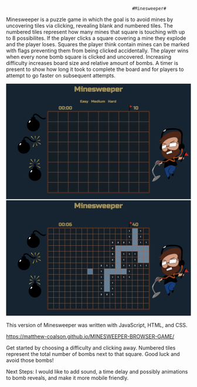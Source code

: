                                                     #Minesweeper#



Minesweeper is a puzzle game in which the goal is to avoid mines by uncovering tiles via clicking, revealing blank and numbered tiles. The numbered tiles represent how many mines that square is touching with up to 8 possibilites. If the player clicks a square covering a mine they explode and the player loses. Squares the player think contain mines can be marked with flags preventing them from being clicked accidentally. The player wins when every none bomb square is clicked and uncovered. Increasing difficulty increases board size and relative amount of bombs. A timer is present to show how long it took to complete the board and for players to attempt to go faster on subsequent attempts.

![](imgs/ScreenShot1.png)
![](imgs/ScreenShot2.png)

This version of Minesweeper was written with JavaScript, HTML, and CSS.

https://matthew-coalson.github.io/MINESWEEPER-BROWSER-GAME/

Get started by choosing a difficulty and clicking away. Numbered tiles represent the total number of bombs next to that square. Good luck and avoid those bombs!

Next Steps: I would like to add sound, a time delay and possibly animations to bomb reveals, and make it more mobile friendly.

